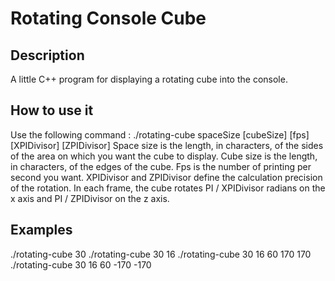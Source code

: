 # Rotating Console Cube

## Description

A little C++ program for displaying a rotating cube into the console.

## How to use it

Use the following command : ./rotating-cube spaceSize [cubeSize] [fps] [XPIDivisor] [ZPIDivisor]
Space size is the length, in characters, of the sides of the area on which you want the cube to display.
Cube size is the length, in characters, of the edges of the cube.
Fps is the number of printing per second you want.
XPIDivisor and ZPIDivisor define the calculation precision of the rotation. In each frame, the cube rotates PI / XPIDivisor radians on the x axis and PI / ZPIDivisor on the z axis.

## Examples

./rotating-cube 30
./rotating-cube 30 16
./rotating-cube 30 16 60 170 170
./rotating-cube 30 16 60 -170 -170
